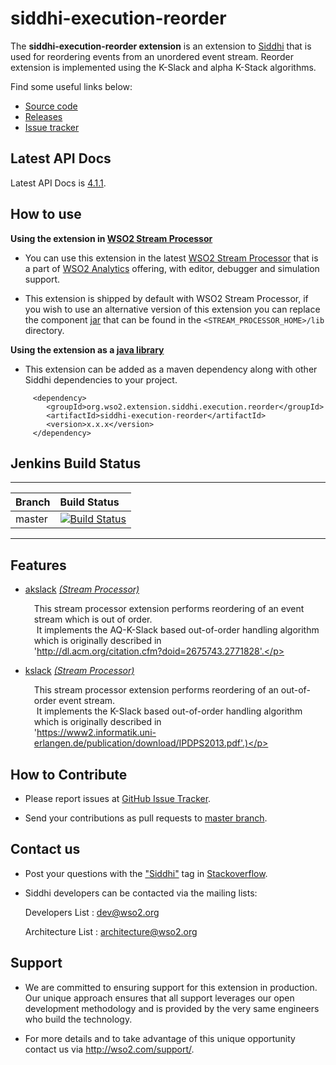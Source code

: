 siddhi-execution-reorder
======================================

The **siddhi-execution-reorder extension** is an extension to <a target="_blank" href="https://wso2.github.io/siddhi">Siddhi</a> that is used for reordering events from an unordered event stream.
Reorder extension is implemented using the K-Slack and alpha K-Stack algorithms.

Find some useful links below:

* <a target="_blank" href="https://github.com/wso2-extensions/siddhi-execution-reorder">Source code</a>
* <a target="_blank" href="https://github.com/wso2-extensions/siddhi-execution-reorder/releases">Releases</a>
* <a target="_blank" href="https://github.com/wso2-extensions/siddhi-execution-reorder/issues">Issue tracker</a>

## Latest API Docs 

Latest API Docs is <a target="_blank" href="https://wso2-extensions.github.io/siddhi-execution-reorder/api/4.1.1">4.1.1</a>.

## How to use 

**Using the extension in <a target="_blank" href="https://github.com/wso2/product-sp">WSO2 Stream Processor</a>**

* You can use this extension in the latest <a target="_blank" href="https://github.com/wso2/product-sp/releases">WSO2 Stream Processor</a> that is a part of <a target="_blank" href="http://wso2.com/analytics?utm_source=gitanalytics&utm_campaign=gitanalytics_Jul17">WSO2 Analytics</a> offering, with editor, debugger and simulation support. 

* This extension is shipped by default with WSO2 Stream Processor, if you wish to use an alternative version of this extension you can replace the component <a target="_blank" href="https://github.com/wso2-extensions/siddhi-execution-reorder/releases">jar</a> that can be found in the `<STREAM_PROCESSOR_HOME>/lib` directory.

**Using the extension as a <a target="_blank" href="https://wso2.github.io/siddhi/documentation/running-as-a-java-library">java library</a>**

* This extension can be added as a maven dependency along with other Siddhi dependencies to your project.

```
     <dependency>
        <groupId>org.wso2.extension.siddhi.execution.reorder</groupId>
        <artifactId>siddhi-execution-reorder</artifactId>
        <version>x.x.x</version>
     </dependency>
```

## Jenkins Build Status

---

|  Branch | Build Status |
| :------ |:------------ | 
| master  | [![Build Status](https://wso2.org/jenkins/job/siddhi/job/siddhi-execution-reorder/badge/icon)](https://wso2.org/jenkins/job/siddhi/job/siddhi-execution-reorder/) |

---

## Features

* <a target="_blank" href="https://wso2-extensions.github.io/siddhi-execution-reorder/api/4.1.1/#akslack-stream-processor">akslack</a> *<a target="_blank" href="https://wso2.github.io/siddhi/documentation/siddhi-4.0/#stream-processor">(Stream Processor)</a>*<br><div style="padding-left: 1em;"><p>This stream processor extension performs reordering of an event stream which is out of order.<br>&nbsp;It implements the AQ-K-Slack based out-of-order handling algorithm which is originally described in <br>'http://dl.acm.org/citation.cfm?doid=2675743.2771828'.</p></div>
* <a target="_blank" href="https://wso2-extensions.github.io/siddhi-execution-reorder/api/4.1.1/#kslack-stream-processor">kslack</a> *<a target="_blank" href="https://wso2.github.io/siddhi/documentation/siddhi-4.0/#stream-processor">(Stream Processor)</a>*<br><div style="padding-left: 1em;"><p>This stream processor extension performs reordering of an out-of-order event stream.<br>&nbsp;It implements the K-Slack based out-of-order handling algorithm which is originally described in <br>'https://www2.informatik.uni-erlangen.de/publication/download/IPDPS2013.pdf'.)</p></div>

## How to Contribute
 
  * Please report issues at <a target="_blank" href="https://github.com/wso2-extensions/siddhi-execution-reorder/issues">GitHub Issue Tracker</a>.
  
  * Send your contributions as pull requests to <a target="_blank" href="https://github.com/wso2-extensions/siddhi-execution-reorder/tree/master">master branch</a>. 
 
## Contact us 

 * Post your questions with the <a target="_blank" href="http://stackoverflow.com/search?q=siddhi">"Siddhi"</a> tag in <a target="_blank" href="http://stackoverflow.com/search?q=siddhi">Stackoverflow</a>. 
 
 * Siddhi developers can be contacted via the mailing lists:
 
    Developers List   : [dev@wso2.org](mailto:dev@wso2.org)
    
    Architecture List : [architecture@wso2.org](mailto:architecture@wso2.org)
 
## Support 

* We are committed to ensuring support for this extension in production. Our unique approach ensures that all support 
leverages our open development methodology and is provided by the very same engineers who build the technology. 

* For more details and to take advantage of this unique opportunity contact us via <a target="_blank" href="http://wso2
.com/support?utm_source=gitanalytics&utm_campaign=gitanalytics_Jul17">http://wso2.com/support/</a>. 
